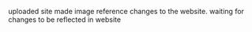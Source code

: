 uploaded site
made image reference changes to the website. waiting for changes to be reflected in website
